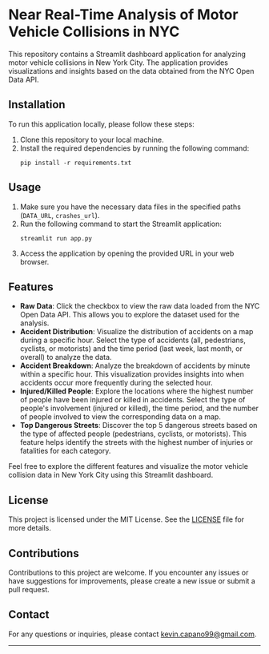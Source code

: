 # Near Real-Time Analysis of Motor Vehicle Collisions in NYC

This repository contains a Streamlit dashboard application for analyzing motor vehicle collisions in New York City. The application provides visualizations and insights based on the data obtained from the NYC Open Data API.

## Installation

To run this application locally, please follow these steps:

1. Clone this repository to your local machine.
2. Install the required dependencies by running the following command:
   ```
   pip install -r requirements.txt
   ```

## Usage

1. Make sure you have the necessary data files in the specified paths (`DATA_URL`, `crashes_url`).
2. Run the following command to start the Streamlit application:
   ```
   streamlit run app.py
   ```
3. Access the application by opening the provided URL in your web browser.

## Features

- **Raw Data**: Click the checkbox to view the raw data loaded from the NYC Open Data API. This allows you to explore the dataset used for the analysis.
- **Accident Distribution**: Visualize the distribution of accidents on a map during a specific hour. Select the type of accidents (all, pedestrians, cyclists, or motorists) and the time period (last week, last month, or overall) to analyze the data.
- **Accident Breakdown**: Analyze the breakdown of accidents by minute within a specific hour. This visualization provides insights into when accidents occur more frequently during the selected hour.
- **Injured/Killed People**: Explore the locations where the highest number of people have been injured or killed in accidents. Select the type of people's involvement (injured or killed), the time period, and the number of people involved to view the corresponding data on a map.
- **Top Dangerous Streets**: Discover the top 5 dangerous streets based on the type of affected people (pedestrians, cyclists, or motorists). This feature helps identify the streets with the highest number of injuries or fatalities for each category.

Feel free to explore the different features and visualize the motor vehicle collision data in New York City using this Streamlit dashboard.

## License

This project is licensed under the MIT License. See the [LICENSE](LICENSE) file for more details.

## Contributions

Contributions to this project are welcome. If you encounter any issues or have suggestions for improvements, please create a new issue or submit a pull request.

## Contact

For any questions or inquiries, please contact [kevin.capano99@gmail.com](mailto:your-email@gmail.com).

---
